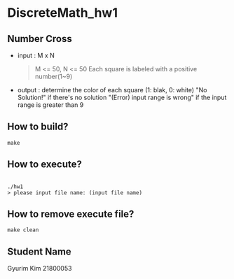 # DiscreteMath_hw1
## Number Cross

- input : M x N  
  >M <= 50, N <= 50
  >Each square is labeled with a positive number(1~9)
- output : determine the color of each square (1: blak, 0: white)
  "No Solution!" if there's no solution
  "(Error) input range is wrong" if the input range is greater than 9

## How to build?
```
make
```


## How to execute?
```

./hw1
> please input file name: (input file name)

``` 


## How to remove execute file?
```
make clean
```  

## Student Name
Gyurim Kim 21800053

